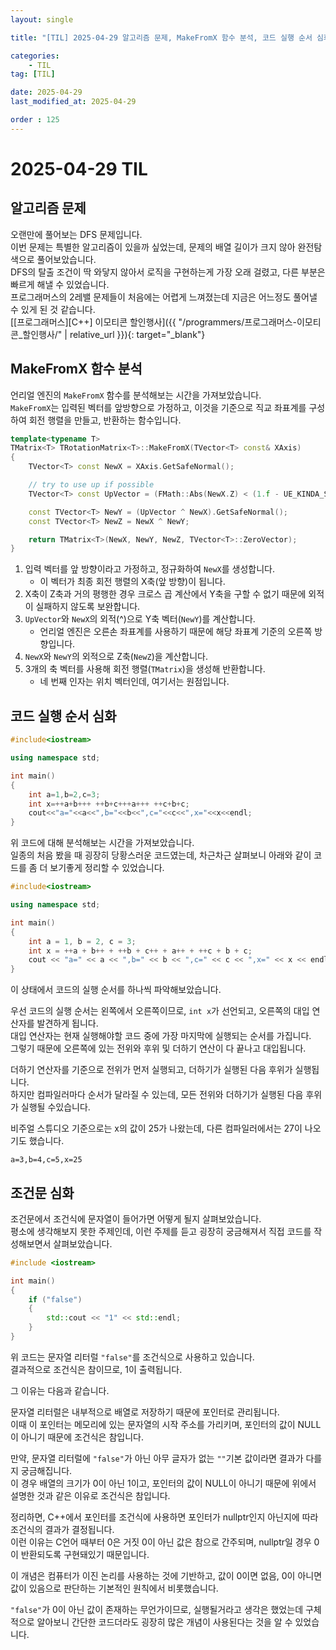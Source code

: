 ```yaml
---
layout: single

title: "[TIL] 2025-04-29 알고리즘 문제, MakeFromX 함수 분석, 코드 실행 순서 심화, 조건문 심화"

categories:
    - TIL
tag: [TIL]

date: 2025-04-29
last_modified_at: 2025-04-29

order : 125
---
```


# 2025-04-29 TIL

## 알고리즘 문제

오랜만에 풀어보는 DFS 문제입니다.  
이번 문제는 특별한 알고리즘이 있을까 싶었는데, 문제의 배열 길이가 크지 않아 완전탐색으로 풀어보았습니다.  
DFS의 탈출 조건이 딱 와닿지 않아서 로직을 구현하는게 가장 오래 걸렸고, 다른 부분은 빠르게 해낼 수 있었습니다.  
프로그래머스의 2레밸 문제들이 처음에는 어렵게 느껴졌는데 지금은 어느정도 풀어낼 수 있게 된 것 같습니다.  
[[프로그래머스][C++] 이모티콘 할인행사]({{ "/programmers/프로그래머스-이모티콘_할인행사/" | relative_url }}){: target="_blank"}

## MakeFromX 함수 분석

언리얼 엔진의 `MakeFromX` 함수를 분석해보는 시간을 가져보았습니다.  
`MakeFromX`는 입력된 벡터를 앞방향으로 가정하고, 이것을 기준으로 직교 좌표계를 구성하여 회전 행렬을 만들고, 반환하는 함수입니다.

```cpp
template<typename T>
TMatrix<T> TRotationMatrix<T>::MakeFromX(TVector<T> const& XAxis)
{
    TVector<T> const NewX = XAxis.GetSafeNormal();

    // try to use up if possible
    TVector<T> const UpVector = (FMath::Abs(NewX.Z) < (1.f - UE_KINDA_SMALL_NUMBER)) ? TVector<T>(0, 0, 1.f) : TVector<T>(1.f, 0, 0);

    const TVector<T> NewY = (UpVector ^ NewX).GetSafeNormal();
    const TVector<T> NewZ = NewX ^ NewY;

    return TMatrix<T>(NewX, NewY, NewZ, TVector<T>::ZeroVector);
}
```

1. 입력 벡터를 앞 방향이라고 가정하고, 정규화하여 `NewX`를 생성합니다.
    + 이 벡터가 최종 회전 행렬의 X축(앞 방향)이 됩니다.
2. X축이 Z축과 거의 평행한 경우 크로스 곱 계산에서 Y축을 구할 수 없기 때문에 외적이 실패하지 않도록 보완합니다.
3. `UpVector`와 `NewX`의 외적(^)으로 Y축 벡터(`NewY`)를 계산합니다.
    + 언리얼 엔진은 오른손 좌표계를 사용하기 때문에 해당 좌표계 기준의 오른쪽 방향입니다.
4. `NewX`와 `NewY`의 외적으로 Z축(`NewZ`)을 계산합니다.
5. 3개의 축 벡터를 사용해 회전 행렬(`TMatrix`)을 생성해 반환합니다.
    + 네 번째 인자는 위치 벡터인데, 여기서는 원점입니다.

## 코드 실행 순서 심화

```cpp
#include<iostream>

using namespace std;

int main()
{
    int a=1,b=2,c=3;
    int x=++a+b+++ ++b+c+++a+++ ++c+b+c;
    cout<<"a="<<a<<",b="<<b<<",c="<<c<<",x="<<x<<endl;
}
```

위 코드에 대해 분석해보는 시간을 가져보았습니다.  
일종의 처음 봤을 때 굉장히 당황스러운 코드였는데, 차근차근 살펴보니 아래와 같이 코드를 좀 더 보기좋게 정리할 수 있었습니다.

```cpp
#include<iostream>

using namespace std;

int main()
{
    int a = 1, b = 2, c = 3;
    int x = ++a + b++ + ++b + c++ + a++ + ++c + b + c;
    cout << "a=" << a << ",b=" << b << ",c=" << c << ",x=" << x << endl;
}
```

이 상태에서 코드의 실행 순서를 하나씩 파악해보았습니다.

우선 코드의 실행 순서는 왼쪽에서 오른쪽이므로, `int x`가 선언되고, 오른쪽의 대입 연산자를 발견하게 됩니다.  
대입 연산자는 현재 실행해야할 코드 중에 가장 마지막에 실행되는 순서를 가집니다.  
그렇기 때문에 오른쪽에 있는 전위와 후위 및 더하기 연산이 다 끝나고 대입됩니다.

더하기 연산자를 기준으로 전위가 먼저 실행되고, 더하기가 실행된 다음 후위가 실행됩니다.  
하지만 컴파일러마다 순서가 달라질 수 있는데, 모든 전위와 더하기가 실행된 다음 후위가 실행될 수있습니다.

비주얼 스튜디오 기준으로는 x의 값이 25가 나왔는데, 다른 컴파일러에서는 27이 나오기도 했습니다.

```
a=3,b=4,c=5,x=25
```

## 조건문 심화

조건문에서 조건식에 문자열이 들어가면 어떻게 될지 살펴보았습니다.  
평소에 생각해보지 못한 주제인데, 이런 주제를 듣고 굉장히 궁금해져서 직접 코드를 작성해보면서 살펴보았습니다.

```cpp
#include <iostream>

int main()
{
    if ("false")
    {
    	std::cout << "1" << std::endl;
    }
}
```

위 코드는 문자열 리터럴 `"false"`를 조건식으로 사용하고 있습니다.  
결과적으로 조건식은 참이므로, 1이 출력됩니다.

그 이유는 다음과 같습니다.

문자열 리터럴은 내부적으로 배열로 저장하기 때문에 포인터로 관리됩니다.  
이때 이 포인터는 메모리에 있는 문자열의 시작 주소를 가리키며, 포인터의 값이 NULL이 아니기 때문에 조건식은 참입니다.

만약, 문자열 리터럴에 `"false"`가 아닌 아무 글자가 없는 `""`기본 값이라면 결과가 다를지 궁금해집니다.  
이 경우 배열의 크기가 0이 아닌 1이고, 포인터의 값이 NULL이 아니기 때문에 위에서 설명한 것과 같은 이유로 조건식은 참입니다.

정리하면, C++에서 포인터를 조건식에 사용하면 포인터가 nullptr인지 아닌지에 따라 조건식의 결과가 결정됩니다.  
이런 이유는 C언어 때부터 0은 거짓 0이 아닌 값은 참으로 간주되며, nullptr일 경우 0이 반환되도록 구현돼있기 때문입니다.

이 개념은 컴퓨터가 이진 논리를 사용하는 것에 기반하고, 값이 0이면 없음, 0이 아니면 값이 있음으로 판단하는 기본적인 원칙에서 비롯했습니다.

`"false"`가 0이 아닌 값이 존재하는 무언가이므로, 실행될거라고 생각은 했었는데 구체적으로 알아보니 간단한 코드더라도 굉장히 많은 개념이 사용된다는 것을 알 수 있었습니다.